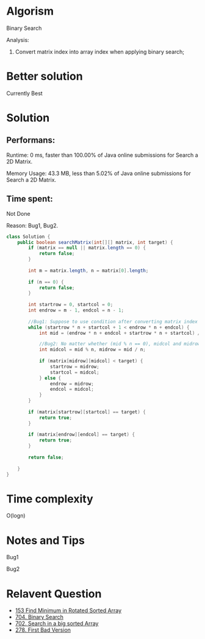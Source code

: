 # Algorism 

Binary Search 

Analysis: 

1. Convert matrix index into array index when applying binary search;

# Better solution 

Currently Best

# Solution 

## Performans:

Runtime: 0 ms, faster than 100.00% of Java online submissions for Search a 2D Matrix.

Memory Usage: 43.3 MB, less than 5.02% of Java online submissions for Search a 2D Matrix.

## Time spent: 

Not Done

Reason: Bug1, Bug2.

```java
class Solution {
    public boolean searchMatrix(int[][] matrix, int target) {
        if (matrix == null || matrix.length == 0) {
            return false;
        }
        
        int m = matrix.length, n = matrix[0].length;
        
        if (n == 0) {
            return false;
        }
        
        int startrow = 0, startcol = 0;
        int endrow = m - 1, endcol = n - 1;
        
        //Bug1: Suppose to use condition after converting matrix index into array index,  not (startrow == endrow && startcol + 1 < endcol)
        while (startrow * n + startcol + 1 < endrow * n + endcol) { 
            int mid = (endrow * n + endcol + startrow * n + startcol) / 2;

            //Bug2: No matter whether (mid % n == 0), midcol and midrow shouldn't be changed by condition.  
            int midcol = mid % n, midrow = mid / n;
  
            if (matrix[midrow][midcol] < target) {
                startrow = midrow;
                startcol = midcol;
            } else {
                endrow = midrow;
                endcol = midcol;
            }
        }
        
        if (matrix[startrow][startcol] == target) {
            return true;
        }
         
        if (matrix[endrow][endcol] == target) {
            return true;
        }
        
        return false;
        
    }
}
```
# Time complexity
O(logn)

# Notes and Tips
Bug1

Bug2

# Relavent Question
- [153 Find Minimum in Rotated Sorted Array](https://github.com/Wanchunwei/leetcode/blob/master/notes/Find_Minimum_in_Rotated_Sorted_Array.md)
- [704. Binary Search](https://github.com/Wanchunwei/leetcode/blob/master/notes/Binary_Search.md)
- [702. Search in a big sorted Array](https://github.com/Wanchunwei/leetcode/blob/master/notes/Search_In_a_Big_Sorted_Array.md)
- [278. First Bad Version](https://github.com/Wanchunwei/leetcode/blob/master/notes/First_Bad_Version.md)

